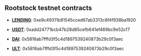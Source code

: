 ## Rootstock testnet contracts

- **[LENDING](https://explorer.testnet.rootstock.io/address/0xe9c49311b81545cced67ab3313c8f4f938ba1920)**: 0xe9c49311b81545cced67ab3313c8f4f938ba1920

- **[USDT](https://explorer.testnet.rootstock.io/address/0xadd24771bcb47b28d85cefb641ef469bc9e52cf7)**: 0xadd24771bcb47b28d85cefb641ef469bc9e52cf7

- **[DAI](https://explorer.testnet.rootstock.io/address/0x5816ab7fffd3f5c4d1897539240873b29c0f3aec)**: 0x5816ab7fffd3f5c4d1897539240873b29c0f3aec

- **[ULT](https://explorer.testnet.rootstock.io/address/0x1d5cd5833f43c63f724ebb0f28c6aaed79bf5bf2)**: 0x5816ab7fffd3f5c4d1897539240873b29c0f3aec

